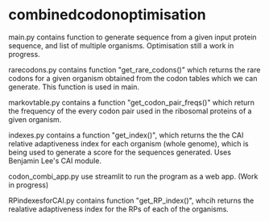 # combinedcodonoptimisation

main.py contains function to generate sequence from a given input protein sequence, and list of multiple organisms. Optimisation still a work in progress.

rarecodons.py contains function "get_rare_codons()" which returns the rare codons for a given organism obtained from the codon tables which we can generate. This function is used in main.

markovtable.py contains a function "get_codon_pair_freqs()" which return the frequency of the every codon pair used
in the ribosomal proteins of a given organism.

indexes.py contains a function "get_index()", which returns the the CAI relative adaptiveness index for each organism (whole genome), which is being used to
generate a score for the sequences generated. Uses Benjamin Lee's CAI module.

codon_combi_app.py use streamlit to run the program as a web app. (Work in progress)

RPindexesforCAI.py contains function "get_RP_index()", whcih returns the realative adaptiveness index for the RPs of each of the organisms.
